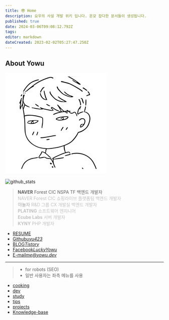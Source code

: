 ```yaml
---
title: 😎 Home 
description: 요우의 사설 개발 위키 입니다. 온갖 잡다한 문서들이 생성됩니다.
published: true
date: 2024-03-06T09:08:12.792Z
tags: 
editor: markdown
dateCreated: 2023-02-02T05:27:47.250Z
---
```


## About Yowu

<p><img class="align-center" alt="yowu-white-trans.png" src="/yowu-white-trans.png"></p>
<p><img class="align-center" alt="github_stats" src="https://github-readme-stats.vercel.app/api?username=uyu423&amp;show_icons=true&amp;count_private=true"></p>
<blockquote>
<p><strong>NAVER</strong> Forest CIC NSPA TF 백엔드 개발자<br>
<span style="color:silver;">NAVER</strong> Forest CIC 쇼핑라이브 플랫폼팀 백엔드 개발자<br>
<span style="color:silver;"><strong>야놀자</strong> R&amp;D 그룹 CX 개발실 백엔드 개발자</span><br>
<span style="color:silver;"><strong>PLATING</strong> 소프트웨어 엔지니어</span><br>
<span style="color:silver;"><strong>Ecube Labs</strong> 서버 개발자</span><br>
<span style="color:silver;"><strong>KYNY</strong> PHP 개발자</span></p>
</blockquote>
<ul class="links-list">
<li><a class="is-external-link" href="https://resume.yowu.dev">RESUME</a></li>
<li><a class="is-external-link" href="https://github.com/uyu423">Github<em>uyu423</em></a></li>
<li><a class="is-external-link" href="https://luckyyowu.tistory.com">BLOG<em>Tistory</em></a></li>
<li><a class="is-external-link" href="https://facebook.com/luckyyowu">Facebook<em>LuckyYowu</em></a></li>
<li><a href="mailto:me@yowu.dev">E-mail<em>me@yowu.dev</em></a></li>
</ul>
<hr>
<blockquote>
<ul>
<li>for robots (SEO)</li>
<li>일반 사용자는 좌측 메뉴를 사용</li>
</ul>
</blockquote>
<ul>
<li><a class="is-internal-link is-valid-page" href="/ko/cooking">cooking</a></li>
<li><a class="is-internal-link is-valid-page" href="/ko/dev">dev</a></li>
<li><a class="is-internal-link is-valid-page" href="/ko/study">study</a></li>
<li><a class="is-internal-link is-valid-page" href="/ko/tips">tips</a></li>
<li><a class="is-internal-link is-valid-page" href="/ko/projects">projects</a></li>
<li><a class="is-internal-link is-valid-page" href="/ko/Knowledge-base">Knowledge-base</a></li>
</ul>